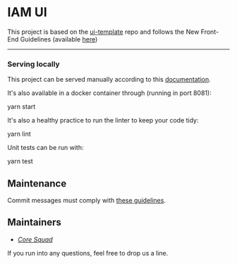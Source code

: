 # IAM UI
This project is based on the [ui-template](https://github.com/aziontech/ui-template) repo and follows the New Front-End Guidelines (available [here](https://docs.google.com/document/d/1xHtNKbJLBn8DlCd-O6fVmp15H3IN8BqGb0O-KM58hAc))

---
### Serving locally
This project can be served manually according to this [documentation](https://docs.google.com/document/d/1xHtNKbJLBn8DlCd-O6fVmp15H3IN8BqGb0O-KM58hAc/edit#heading=h.l48wf91qktkd).
 
It's also available in a docker container through (running in port 8081):

yarn start


It's also a healthy practice to run the linter to keep your code tidy:


yarn lint


Unit tests can be run with:


yarn test

## Maintenance

Commit messages must comply with [these guidelines](https://github.com/aziontech/contributing).
## Maintainers

- [*Core Squad*](mailto:core-squad@azion.com)

If you run into any questions, feel free to drop us a line.